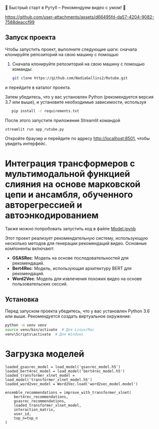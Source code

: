 🌟 Быстрый старт в Рутуб – Рекомендуем видео с умом! 🚀

https://github.com/user-attachments/assets/d66495fd-da57-4204-9082-7588deaccf99

## Запуск проекта

Чтобы запустить проект, выполните следующие шаги: сначала клонируйте репозиторий на свою машину с помощью
1. Сначала клонируйте репозиторий на свою машину с помощью команды:
   ```bash
   git clone https://github.com/NadiaGallini2/Rutube.git

и перейдите в каталог проекта. 

Затем убедитесь, что у вас установлен Python (рекомендуется версия 3.7 или выше), и установите необходимые зависимости, используя 
   ```bash
      pip install -r requirements.txt
   ```


После этого запустите приложение Streamlit командой 
   ```bash
   streamlit run app_rutube.py
   ```


Откройте браузер и перейдите по адресу [http://localhost:8501](http://localhost:8501), чтобы увидеть интерфейс.


# Интеграция трансформеров с мультимодальной функцией слияния на основе марковской цепи и ансамбля, обученного авторегрессией и автоэнкодированием
Также можно попробовать запустить код в файле [Model.ipynb](https://github.com/NadiaGallini2/Rutube/blob/main/Model.ipynb)

Этот проект реализует рекомендательную систему, использующую несколько методов для генерации рекомендаций видео. Основные компоненты включают:

- **GSASRec**: Модель на основе последовательностей для рекомендаций.
- **Bert4Rec**: Модель, использующая архитектуру BERT для рекомендаций.
- **Word2Vec**: Модель для извлечения похожих видео на основе пользовательских сессий.

## Установка

Перед запуском проекта убедитесь, что у вас установлен Python 3.6 или выше. Рекомендуется создать виртуальное окружение:

```bash
python -m venv venv
source venv/bin/activate  # Для Linux/Mac
venv\Scripts\activate  # Для Windows
```

# Загрузка моделей
```
loaded_gsasrec_model = load_model('gsasrec_model.h5')
loaded_bert4rec_model = load_model('bert4rec_model.h5')
loaded_transformer_xlnet_model = load_model('transformer_xlnet_model.h5')
loaded_word2vec_model = Word2Vec.load('word2vec_model.model')

ensemble_recommendations = improve_with_transformer_xlnet(
    bert4rec_recommendations, 
    gsasrec_recommendations, 
    loaded_transformer_xlnet_model, 
    interaction_matrix, 
    user_id, 
    top_n=top_n
)
